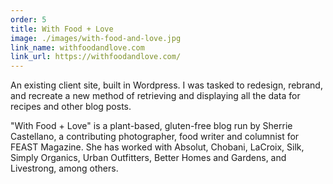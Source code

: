 ```yaml
---
order: 5
title: With Food + Love
image: ./images/with-food-and-love.jpg
link_name: withfoodandlove.com
link_url: https://withfoodandlove.com/
---
```


<p>
An existing client site, built in Wordpress. I was tasked to redesign, rebrand, and recreate a new method of retrieving and displaying all the data for recipes and other blog posts.
</p>

<p>
"With Food + Love" is a plant-based, gluten-free blog run by Sherrie Castellano, a contributing photographer, food writer and columnist for FEAST Magazine. She has worked with Absolut, Chobani, LaCroix, Silk, Simply Organics, Urban Outfitters, Better Homes and Gardens, and Livestrong, among others.
</p>
